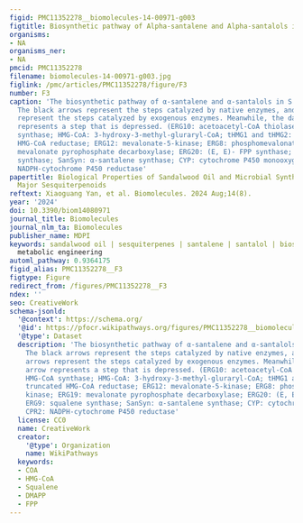 ```yaml
---
figid: PMC11352278__biomolecules-14-00971-g003
figtitle: Biosynthetic pathway of Alpha-santalene and Alpha-santalols in S
organisms:
- NA
organisms_ner:
- NA
pmcid: PMC11352278
filename: biomolecules-14-00971-g003.jpg
figlink: /pmc/articles/PMC11352278/figure/F3
number: F3
caption: 'The biosynthetic pathway of α-santalene and α-santalols in S. cerevisiae.
  The black arrows represent the steps catalyzed by native enzymes, and the red arrows
  represent the steps catalyzed by exogenous enzymes. Meanwhile, the dashed arrow
  represents a step that is depressed. (ERG10: acetoacetyl-CoA thiolase; ERG13: HMG-CoA
  synthase; HMG-CoA: 3-hydroxy-3-methyl-gluraryl-CoA; tHMG1 and tHMG2: a truncated
  HMG-CoA reductase; ERG12: mevalonate-5-kinase; ERG8: phosphomevalonate kinase; ERG19:
  mevalonate pyrophosphate decarboxylase; ERG20: (E, E)- FPP synthase; ERG9: squalene
  synthase; SanSyn: α-santalene synthase; CYP: cytochrome P450 monooxygenase; CPR2:
  NADPH-cytochrome P450 reductase'
papertitle: Biological Properties of Sandalwood Oil and Microbial Synthesis of Its
  Major Sesquiterpenoids
reftext: Xiaoguang Yan, et al. Biomolecules. 2024 Aug;14(8).
year: '2024'
doi: 10.3390/biom14080971
journal_title: Biomolecules
journal_nlm_ta: Biomolecules
publisher_name: MDPI
keywords: sandalwood oil | sesquiterpenes | santalene | santalol | biosynthesis |
  metabolic engineering
automl_pathway: 0.9364175
figid_alias: PMC11352278__F3
figtype: Figure
redirect_from: /figures/PMC11352278__F3
ndex: ''
seo: CreativeWork
schema-jsonld:
  '@context': https://schema.org/
  '@id': https://pfocr.wikipathways.org/figures/PMC11352278__biomolecules-14-00971-g003.html
  '@type': Dataset
  description: 'The biosynthetic pathway of α-santalene and α-santalols in S. cerevisiae.
    The black arrows represent the steps catalyzed by native enzymes, and the red
    arrows represent the steps catalyzed by exogenous enzymes. Meanwhile, the dashed
    arrow represents a step that is depressed. (ERG10: acetoacetyl-CoA thiolase; ERG13:
    HMG-CoA synthase; HMG-CoA: 3-hydroxy-3-methyl-gluraryl-CoA; tHMG1 and tHMG2: a
    truncated HMG-CoA reductase; ERG12: mevalonate-5-kinase; ERG8: phosphomevalonate
    kinase; ERG19: mevalonate pyrophosphate decarboxylase; ERG20: (E, E)- FPP synthase;
    ERG9: squalene synthase; SanSyn: α-santalene synthase; CYP: cytochrome P450 monooxygenase;
    CPR2: NADPH-cytochrome P450 reductase'
  license: CC0
  name: CreativeWork
  creator:
    '@type': Organization
    name: WikiPathways
  keywords:
  - COA
  - HMG-CoA
  - Squalene
  - DMAPP
  - FPP
---
```

